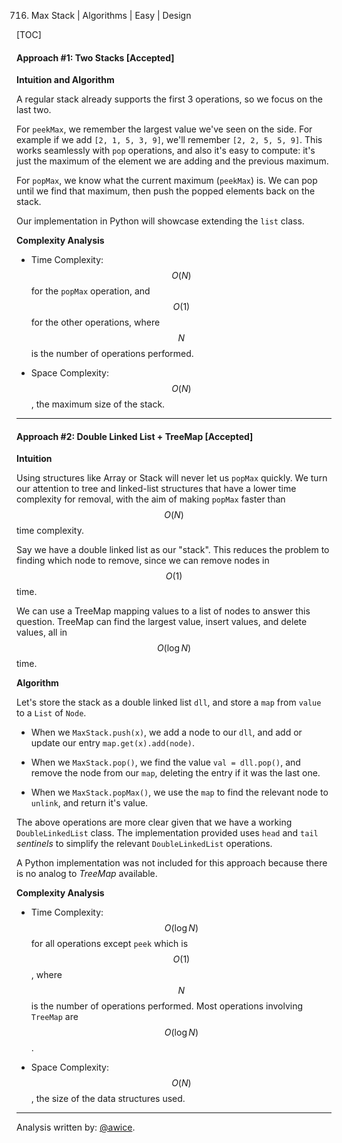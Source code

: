 716. Max Stack | Algorithms | Easy | Design

[TOC]

#### Approach #1: Two Stacks [Accepted]

**Intuition and Algorithm**

A regular stack already supports the first 3 operations, so we focus on the last two.

For `peekMax`, we remember the largest value we've seen on the side.  For example if we add `[2, 1, 5, 3, 9]`, we'll remember `[2, 2, 5, 5, 9]`.  This works seamlessly with `pop` operations, and also it's easy to compute: it's just the maximum of the element we are adding and the previous maximum.

For `popMax`, we know what the current maximum (`peekMax`) is.  We can pop until we find that maximum, then push the popped elements back on the stack.

Our implementation in Python will showcase extending the `list` class.




**Complexity Analysis**

* Time Complexity: $$O(N)$$ for the `popMax` operation, and $$O(1)$$ for the other operations, where $$N$$ is the number of operations performed.

* Space Complexity: $$O(N)$$, the maximum size of the stack.

---
#### Approach #2: Double Linked List + TreeMap [Accepted]

**Intuition**

Using structures like Array or Stack will never let us `popMax` quickly.  We turn our attention to tree and linked-list structures that have a lower time complexity for removal, with the aim of making `popMax` faster than $$O(N)$$ time complexity.

Say we have a double linked list as our "stack".  This reduces the problem to finding which node to remove, since we can remove nodes in $$O(1)$$ time.

We can use a TreeMap mapping values to a list of nodes to answer this question.  TreeMap can find the largest value, insert values, and delete values, all in $$O(\log N)$$ time.

**Algorithm**

Let's store the stack as a double linked list `dll`, and store a `map` from `value` to a `List` of `Node`.

* When we `MaxStack.push(x)`, we add a node to our `dll`, and add or update our entry `map.get(x).add(node)`.

* When we `MaxStack.pop()`, we find the value `val = dll.pop()`, and remove the node from our `map`, deleting the entry if it was the last one.

* When we `MaxStack.popMax()`, we use the `map` to find the relevant node to `unlink`, and return it's value.

The above operations are more clear given that we have a working `DoubleLinkedList` class.  The implementation provided uses `head` and `tail` *sentinels* to simplify the relevant `DoubleLinkedList` operations.

A Python implementation was not included for this approach because there is no analog to *TreeMap* available.



**Complexity Analysis**

* Time Complexity: $$O(\log N)$$ for all operations except `peek` which is $$O(1)$$, where $$N$$ is the number of operations performed.  Most operations involving `TreeMap` are $$O(\log N)$$.

* Space Complexity: $$O(N)$$, the size of the data structures used.

---

Analysis written by: [@awice](https://leetcode.com/awice).
